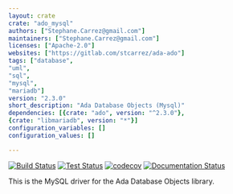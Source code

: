```yaml
---
layout: crate
crate: "ado_mysql"
authors: ["Stephane.Carrez@gmail.com"]
maintainers: ["Stephane.Carrez@gmail.com"]
licenses: ["Apache-2.0"]
websites: ["https://gitlab.com/stcarrez/ada-ado"]
tags: ["database",
"uml",
"sql",
"mysql",
"mariadb"]
version: "2.3.0"
short_description: "Ada Database Objects (Mysql)"
dependencies: [{crate: "ado", version: "^2.3.0"},
{crate: "libmariadb", version: "*"}]
configuration_variables: []
configuration_values: []

---
```

[![Build Status](https://img.shields.io/jenkins/s/https/jenkins.vacs.fr/Ada-ADO.svg)](https://jenkins.vacs.fr/job/Ada-ADO/)
[![Test Status](https://img.shields.io/jenkins/t/https/jenkins.vacs.fr/Ada-ADO.svg)](https://jenkins.vacs.fr/job/Ada-ADO/)
[![codecov](https://codecov.io/gh/stcarrez/ada-ado/branch/master/graph/badge.svg)](https://codecov.io/gh/stcarrez/ada-ado)
[![Documentation Status](https://readthedocs.org/projects/ada-ado/badge/?version=latest)](https://ada-ado.readthedocs.io/en/latest/?badge=latest)

This is the MySQL driver for the Ada Database Objects library.




